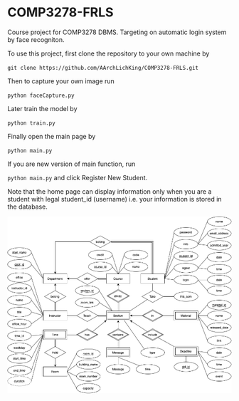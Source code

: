 # COMP3278-FRLS
Course project for COMP3278 DBMS. Targeting on automatic login system by face recogniton. 

To use this project, first clone the repository to your own machine by

`git clone https://github.com/AArchLichKing/COMP3278-FRLS.git`

Then to capture your own image run

`python faceCapture.py`

Later train the model by 

`python train.py`

Finally open the main page by

`python main.py`

If you are new version of main function, run 

`python main.py` and click Register New Student. 

Note that the home page can display information only when you are a student with legal student_id (username) i.e. your information is stored in the database. 

![ER diagram](createDB.png)
